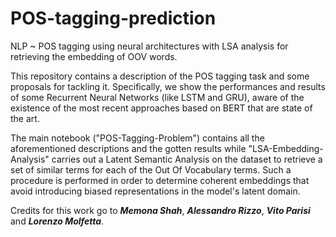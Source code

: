 # POS-tagging-prediction
NLP ~ POS tagging using neural architectures with LSA analysis for retrieving the embedding of OOV words.

This repository contains a description of the POS tagging task and some proposals for tackling it. Specifically, we show the performances and results of some Recurrent Neural Networks (like LSTM and GRU), aware of the existence of the most recent approaches based on BERT that are state of the art.

The main notebook ("POS-Tagging-Problem") contains all the aforementioned descriptions and the gotten results while "LSA-Embedding-Analysis" carries out a Latent Semantic Analysis on the dataset to retrieve a set of similar terms for each of the Out Of Vocabulary terms. Such a procedure is performed in order to determine coherent embeddings that avoid introducing biased representations in the model's latent domain. 

Credits for this work go to ___Memona Shah___, ___Alessandro Rizzo___, ___Vito Parisi___ and ___Lorenzo Molfetta___. 
